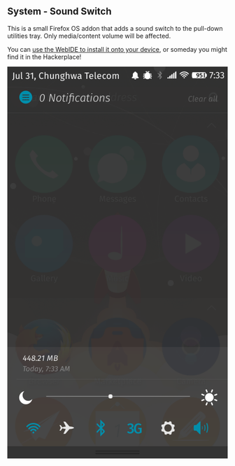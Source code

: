 System - Sound Switch
---------------------------

This is a small Firefox OS addon that adds a sound switch to the
pull-down utilities tray. Only media/content volume will be affected.

You can [use the WebIDE to install it onto your device][webide], or someday you
might find it in the Hackerplace!

[webide]: https://developer.mozilla.org/en-US/Firefox_OS/Add-ons#Installation

![Screenshot](https://raw.githubusercontent.com/elin-moco/fxos-addon-sound-switch/master/screenshot.png)
